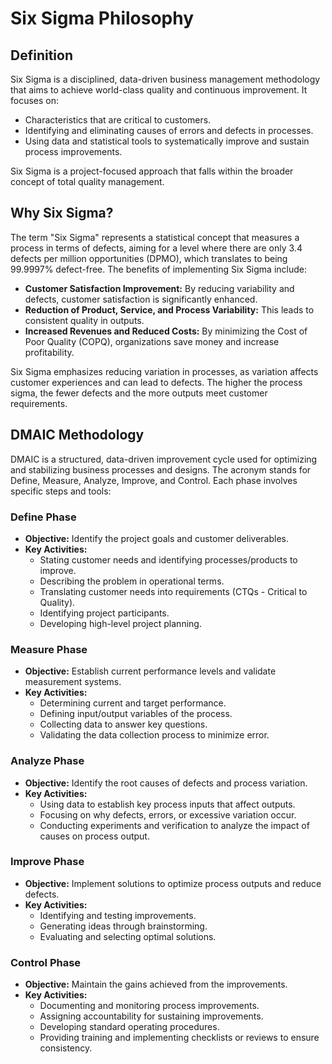# Six Sigma Philosophy

## Definition

Six Sigma is a disciplined, data-driven business management methodology that aims to achieve world-class quality and continuous improvement. It focuses on:

- Characteristics that are critical to customers.
- Identifying and eliminating causes of errors and defects in processes.
- Using data and statistical tools to systematically improve and sustain process improvements.

Six Sigma is a project-focused approach that falls within the broader concept of total quality management.

## Why Six Sigma?

The term "Six Sigma" represents a statistical concept that measures a process in terms of defects, aiming for a level where there are only 3.4 defects per million opportunities (DPMO), which translates to being 99.9997% defect-free. The benefits of implementing Six Sigma include:

- **Customer Satisfaction Improvement:** By reducing variability and defects, customer satisfaction is significantly enhanced.
- **Reduction of Product, Service, and Process Variability:** This leads to consistent quality in outputs.
- **Increased Revenues and Reduced Costs:** By minimizing the Cost of Poor Quality (COPQ), organizations save money and increase profitability.

Six Sigma emphasizes reducing variation in processes, as variation affects customer experiences and can lead to defects. The higher the process sigma, the fewer defects and the more outputs meet customer requirements.

## DMAIC Methodology

DMAIC is a structured, data-driven improvement cycle used for optimizing and stabilizing business processes and designs. The acronym stands for Define, Measure, Analyze, Improve, and Control. Each phase involves specific steps and tools:

### Define Phase

- **Objective:** Identify the project goals and customer deliverables.
- **Key Activities:**
  - Stating customer needs and identifying processes/products to improve.
  - Describing the problem in operational terms.
  - Translating customer needs into requirements (CTQs - Critical to Quality).
  - Identifying project participants.
  - Developing high-level project planning.

### Measure Phase

- **Objective:** Establish current performance levels and validate measurement systems.
- **Key Activities:**
  - Determining current and target performance.
  - Defining input/output variables of the process.
  - Collecting data to answer key questions.
  - Validating the data collection process to minimize error.

### Analyze Phase

- **Objective:** Identify the root causes of defects and process variation.
- **Key Activities:**
  - Using data to establish key process inputs that affect outputs.
  - Focusing on why defects, errors, or excessive variation occur.
  - Conducting experiments and verification to analyze the impact of causes on process output.

### Improve Phase

- **Objective:** Implement solutions to optimize process outputs and reduce defects.
- **Key Activities:**
  - Identifying and testing improvements.
  - Generating ideas through brainstorming.
  - Evaluating and selecting optimal solutions.

### Control Phase

- **Objective:** Maintain the gains achieved from the improvements.
- **Key Activities:**
  - Documenting and monitoring process improvements.
  - Assigning accountability for sustaining improvements.
  - Developing standard operating procedures.
  - Providing training and implementing checklists or reviews to ensure consistency.
